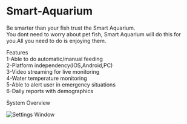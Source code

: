 # Smart-Aquarium
Be smarter than your fish trust the Smart Aquarium.                                                    
You dont need to worry about pet fish, Smart Aquarium will do this for you.All you need to do is enjoying them.

Features                                                                                          
1-Able to do automatic/manual feeding                                                                            
2-Platform independency(IOS,Android,PC)                                                                            
3-Video streaming for live monitoring                                                                            
4-Water temperature monitoring                                                                            
5-Able to alert user in emergency situations                                                                            
6-Daily reports with demographics                                                                            

System Overview

![Settings Window](https://raw.githubusercontent.com/metemertkan/Smart-Aquarium/master/System%20Overview.png)
